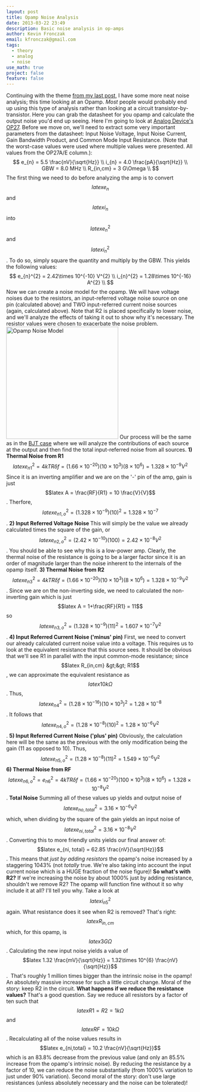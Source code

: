 ```yaml
---
layout: post
title: Opamp Noise Analysis
date: 2013-03-22 23:49
description: Basic noise analysis in op-amps
author: Kevin Fronczak
email: kfronczak@gmail.com
tags:
  - theory
  - analog
  - noise
use_math: true
project: false
feature: false
---
```


Continuing with the theme <a href="http://kevinfronczak.com/blog/electrical-engineering/circuit-noise-analysis/">from my last post</a>, I have some more neat noise analysis; this time looking at an Opamp. <em>Most</em> people would probably end up using this type of analysis rather than looking at a circuit transistor-by-transistor. Here you can grab the datasheet for you opamp and calculate the output noise you'd end up seeing. Here I'm going to look at <a href="http://www.analog.com/static/imported-files/data_sheets/OP27.pdf">Analog Device's OP27</a>.
Before we move on, we'll need to extract some very important parameters from the datasheet: Input Noise Voltage, Input Noise Current, Gain Bandwidth Product, and Common Mode Input Resistance. (Note that the worst-case values were used where multiple values were presented. All values from the OP27A/E column.):
$$
e_{n} = 5.5 \frac{nV}{\sqrt{Hz}} \\
i_{n} = 4.0 \frac{pA}{\sqrt{Hz}} \\
GBW = 8.0 MHz \\
R_{in,cm} = 3 G\Omega \\
$$
The first thing we need to do before analyzing the amp is to convert $$latex e_{n}$$ and $$latex i_{n}$$ into $$latex e_{n}^{2}$$ and $$latex i_{n}^2$$. To do so, simply square the quantity and multiply by the GBW. This yields the following values:
$$
e_{n}^{2} = 2.42\times 10^{-10} V^{2} \\
i_{n}^{2} = 1.28\times 10^{-16} A^{2} \\
$$
Now we can create a noise model for the opamp. We will have voltage noises due to the resistors, an input-referred voltage noise source on one pin (calculated above) and TWO input-referred current noise sources (again, calculated above). Note that R2 is placed specifically to lower noise, and we'll analyze the effects of taking it out to show why it's necessary. The resistor values were chosen to exacerbate the noise problem.
<a href="http://kevinfronczak.com/documents/Noise_Analysis/opamp_noise_model.png" target="_blank"><img class="aligncenter" alt="Opamp Noise Model" src="{{ site.baseurl }}/assets/opamp_noise_model.png" height="300" /></a>
Our process will be the same as in the <a href="http://kevinfronczak.com/blog/electrical-engineering/circuit-noise-analysis/">BJT case</a> where we will analyze the contributions of each source at the output and then find the total input-referred noise from all sources.
<strong>1) Thermal Noise from R1</strong>
$$latex e_{n1}^{2} = 4kTR\delta f = (1.66\times 10^{-20})(10\times 10^{3})(8\times 10^{6}) = 1.328 \times 10^{-9} V^{2}$$
Since it is an inverting amplifier and we are on the '-' pin of the amp, gain is just $$latex A = \frac{RF}{R1} = 10 \frac{V}{V}$$. Therfore, $$latex e_{n1,o}^{2} = (1.328 \times 10^{-9})(10)^{2} = 1.328 \times 10^{-7}$$.
<strong>2) Input Referred Voltage Noise </strong>
This will simply be the value we already calculated times the square of the gain, or $$latex e_{n2,o}^{2} = (2.42\times 10^{-10})(100) = 2.42\times 10^{-8} V^{2}$$. You should be able to see why this is a low-power amp. Clearly, the thermal noise of the resistance is going to be a larger factor since it is an order of magnitude larger than the noise inherent to the internals of the opamp itself.
<strong>3) Thermal Noise from R2</strong>
$$latex e_{n3}^{2} = 4kTR\delta f = (1.66\times 10^{-20})(10\times 10^{3})(8\times 10^{6}) = 1.328 \times 10^{-9} V^{2}$$. Since we are on the non-inverting side, we need to calculated the non-inverting gain which is just $$latex A = 1+\frac{RF}{R1} = 11$$ so $$latex e_{n3,o}^{2} = (1.328\times 10^{-9})(11)^{2} = 1.607 \times 10^{-7} V^{2}$$.
<strong>4) Input Referred Current Noise ('minus' pin)</strong>
First, we need to convert our already calculated current noise value into a voltage. This requires us to look at the equivalent resistance that this source sees. It should be obvious that we'll see R1 in parallel with the input common-mode resistance; since $$latex R_{in,cm} &gt;&gt; R1$$, we can approximate the equivalent resistance as $$latex 10k\Omega$$. Thus, $$latex e_{n4}^{2} = (1.28\times 10^{-16})(10\times 10^{3})^{2} = 1.28 \times 10^{-8}$$. It follows that $$latex e_{n4,o}^{2} = (1.28 \times 10^{-8})(10)^{2} = 1.28 \times 10^{-6} V^{2}$$.
<strong>5) Input Referred Current Noise ('plus' pin)</strong>
Obviously, the calculation here will be the same as the previous with the only modification being the gain (11 as opposed to 10). Thus, $$latex e_{n5,o}^{2} = (1.28 \times 10^{-8})(11)^{2} = 1.549 \times 10^{-6} V^{2}$$
<strong>6) Thermal Noise from RF</strong>
$$latex e_{n6,o}^{2} = e_{n6}^{2} = 4kTR\delta f = (1.66\times 10^{-20})(100\times 10^{3})(8\times 10^{6}) = 1.328 \times 10^{-8} V^{2}$$.
<strong>Total Noise</strong>
Summing all of these values up yields and output noise of $$latex e_{no,total}^{2} = 3.16\times 10^{-6} V^{2}$$ which, when dividing by the square of the gain yields an input noise of $$latex e_{ni,total}^{2} = 3.16 \times 10^{-8} V^{2}$$. Converting this to more friendly units yields our final answer of:
$$latex e_{ni, total} = 62.85 \frac{nV}{\sqrt{Hz}}$$. This means that <em>just by adding resistors</em> the opamp's noise increased by a staggering 1043% (not <em>totally</em> true. We're also taking into account the input current noise which is a HUGE fraction of the noise figure)!
<strong>So what's with R2?</strong>
If we're increasing the noise by about 1000% just by adding resistance, shouldn't we remove R2? The opamp will function fine without it so why include it at all?
I'll tell you why.
Take a look at $$latex i_{n5}^{2}$$ again. What resistance does it see when R2 is removed? That's right: $$latex R_{in,cm}$$ which, for this opamp, is $$latex 3 G\Omega$$. Calculating the new input noise yields a value of $$latex 1.32 \frac{mV}{\sqrt{Hz}} = 1.32\times 10^{6} \frac{nV}{\sqrt{Hz}}$$.  That's roughly 1 million times bigger than the intrinsic noise in the opamp!  An absolutely massive increase for such a little circuit change.
Moral of the story: keep R2 in the circuit.
<strong>What happens if we reduce the resistance values?</strong>
That's a good question. Say we reduce all resistors by a factor of ten such that $$latex R1 = R2 = 1k\Omega$$ and $$latex RF = 10k\Omega$$. Recalculating all of the noise values results in $$latex e_{ni,total} = 10.2 \frac{nV}{\sqrt{Hz}}$$ which is an 83.8% decrease from the previous value (and only an 85.5% increase from the opamp's intrinsic noise). By reducing the resistance by a factor of 10, we can reduce the noise substantially (from 1000% variation to just under 90% variation).
Second moral of the story: don't use large resistances (unless absolutely necessary and the noise can be tolerated)!
